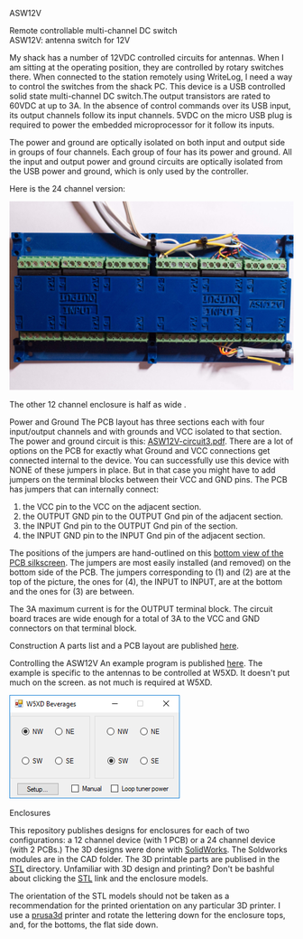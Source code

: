ASW12V

<p>
Remote controllable multi-channel DC switch<br/>
ASW12V: antenna switch for 12V
</p>
<p>
My shack has a number of 12VDC controlled circuits for antennas. When
I am sitting at the operating position, they are
 controlled by rotary switches there. 
When connected to the station remotely using WriteLog, I need a way to 
control the switches from the shack PC. This device is a USB controlled
solid state multi-channel DC switch.The output transistors are rated to 60VDC
at up to 3A. In the absence of control commands over its USB input,
its output channels follow its input channels. 5VDC on the micro
USB plug is required to power the embedded microprocessor for it
follow its inputs.
</p>

<p>The power and ground are optically isolated on both input and output side
in groups of four channels. Each group of four has its power and ground.
All the input and output power and ground circuits are optically isolated
from the USB power and ground, which is only used by the controller.</p>
<p>
Here is the 24 channel version:</p>
<p align='center'><img height="50%" src='Picture24Channel.jpg' alt='Picture24Channel.jpg'/></p>

The other 12 channel enclosure is half as wide .

Power and Ground
The PCB layout has three sections each with four input/output channels and with grounds and
VCC isolated to that section. The power and ground circuit is this:
<a href='ASW12V-circuit3.pdf'>ASW12V-circuit3.pdf</a>. 
There are a lot of options on the PCB for exactly what Ground and VCC connections get connected internal
to the device. You can successfully use this device with NONE of these jumpers in place. But in that
case you might have to add jumpers on the terminal blocks between their VCC and GND pins.
The PCB has jumpers that can internally connect:
<ol>
<li>the VCC pin to the VCC on the adjacent section.
<li>the OUTPUT GND pin to the OUTPUT Gnd pin of the adjacent section.
<li>the INPUT Gnd pin to the OUTPUT Gnd pin of the section.
<li>the INPUT GND pin to the INPUT Gnd pin of the adjacent section.
 </ol>
 The positions of the jumpers are hand-outlined on this <a href='ASW12V-bottom.pdf'>bottom view of the PCB silkscreen</a>. 
 The jumpers are most easily installed (and removed) on the bottom side of the PCB. The jumpers corresponding to (1) and (2) are at the top of the picture, the ones for (4), the INPUT to INPUT, are at the bottom and the ones for (3) are between.
 
 The 3A maximum current is for the OUTPUT terminal block. The circuit board traces are wide enough
 for a total of 3A to the VCC and GND connectors on that terminal block.
 
Construction
A parts list and a PCB layout are published <a href='construction.md'>here</a>.

Controlling the ASW12V
An example program is published <a href='W5XD-antennas'>here</a>. The example
is specific to the antennas to be controlled at W5XD. It doesn't put much on the screen. as not much is required at W5XD.

<img src='w5xd-antennas-1.png' alt='w5xd-antennas-1.png'/>

Enclosures

This repository publishes designs for enclosures for each of two configurations: a 12 channel device (with 1 PCB) or a 24 channel device (with 2 PCBs.) The 3D designs were done with <a href='solidworks.com'>SolidWorks</a>. The
Soldworks modules are in the CAD folder. The 3D printable parts are publised in the <a href="STL/">STL</a> directory. Unfamiliar with 3D design and printing? Don't be bashful about clicking the <a href="STL/">STL</a> link and the enclosure models. 

The orientation of the STL models should not be taken as a recommendation for
the printed orientation on any particular 3D printer. I use a <a href='http://prusa3d.com'>prusa3d</a> printer and rotate the
lettering down for the enclosure tops, and, for the bottoms, the flat side down.
 
